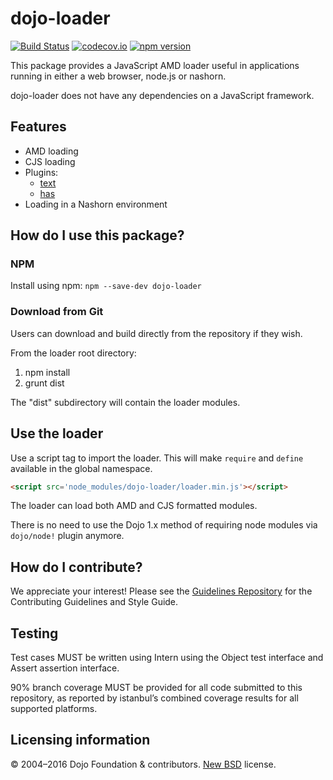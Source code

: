 # dojo-loader

[![Build Status](https://travis-ci.org/dojo/loader.svg?branch=master)](https://travis-ci.org/dojo/loader)
[![codecov.io](http://codecov.io/github/dojo/loader/coverage.svg?branch=master)](http://codecov.io/github/dojo/loader?branch=master)
[![npm version](https://badge.fury.io/js/dojo-loader.svg)](http://badge.fury.io/js/dojo-loader)

This package provides a JavaScript AMD loader useful in applications running in either a web browser, node.js or nashorn.

dojo-loader does not have any dependencies on a JavaScript framework.

## Features

- AMD loading
- CJS loading
- Plugins:
	- [text](https://github.com/dojo/core/blob/master/src/text.ts)
	- [has](https://github.com/dojo/core/blob/master/src/has.ts)
- Loading in a Nashorn environment

## How do I use this package?

### NPM
Install using npm: `npm --save-dev dojo-loader`

### Download from Git
Users can download and build directly from the repository if they wish.

From the loader root directory:

 1. npm install
 2. grunt dist

The "dist" subdirectory will contain the loader modules.

## Use the loader

Use a script tag to import the loader. This will make `require` and `define` available in the global namespace.

``` html
<script src='node_modules/dojo-loader/loader.min.js'></script>
```

The loader can load both AMD and CJS formatted modules.

There is no need to use the Dojo 1.x method of requiring node modules via `dojo/node!` plugin anymore.

## How do I contribute?

We appreciate your interest!  Please see the [Guidelines Repository](https://github.com/dojo/guidelines#readme) for the
Contributing Guidelines and Style Guide.

## Testing

Test cases MUST be written using Intern using the Object test interface and Assert assertion interface.

90% branch coverage MUST be provided for all code submitted to this repository, as reported by istanbul’s combined coverage results for all supported platforms.

## Licensing information

© 2004–2016 Dojo Foundation & contributors. [New BSD](http://opensource.org/licenses/BSD-3-Clause) license.
